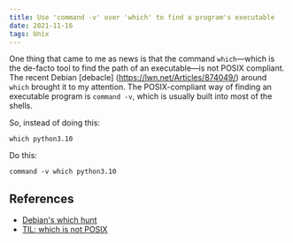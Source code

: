 ```yaml
---
title: Use 'command -v' over 'which' to find a program's executable
date: 2021-11-16
tags: Unix
---
```


One thing that came to me as news is that the command `which`—which is the de-facto tool
to find the path of an executable—is not POSIX compliant. The recent Debian [debacle]
(https://lwn.net/Articles/874049/) around `which` brought it to my attention. The
POSIX-compliant way of finding an executable program is `command -v`, which is usually
built into most of the shells.

So, instead of doing this:

```
which python3.10
```

Do this:

```
command -v which python3.10
```


## References

* [Debian's which hunt](https://lwn.net/Articles/874049/)
* [TIL: which is not POSIX](https://hynek.me/til/which-not-posix/)
